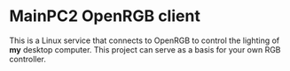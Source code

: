 # MainPC2 OpenRGB client
This is a Linux service that connects to OpenRGB to control the lighting of **my** desktop computer. This project can serve as a basis for your own RGB controller.
